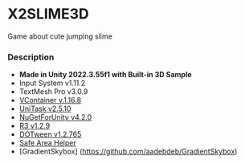 # X2SLIME3D

Game about cute jumping slime
 
### Description

- **Made in Unity 2022.3.55f1 with Built-in 3D Sample**
- Input System v1.11.2
- TextMesh Pro v3.0.9
- [VContainer v.1.16.8](https://github.com/hadashiA/VContainer)
- [UniTask v2.5.10](https://github.com/Cysharp/UniTask)
- [NuGetForUnity v4.2.0](https://github.com/GlitchEnzo/NuGetForUnity)
- [R3 v1.2.9](https://github.com/Cysharp/R3)
- [DOTween v1.2.765](https://dotween.demigiant.com/index.php)
- [Safe Area Helper](https://assetstore.unity.com/packages/tools/gui/safe-area-helper-130488)
- [GradientSkybox] (https://github.com/aadebdeb/GradientSkybox)